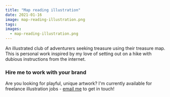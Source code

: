 ```yaml
---
title: "Map reading illustration"
date: 2021-01-16
image: map-reading-illustration.png
tags:
images:
  - map-reading-illustration.png
---
```


An illustrated club of adventurers seeking treasure using their treasure map. This is personal work inspired by my love of setting out on a hike with dubious instructions from the internet.

### Hire me to work with your brand
Are you looking for playful, unique artwork? I'm currently available for freelance illustration jobs - [email me](mailto:vicky@vickyhughes.co.uk) to get in touch!
